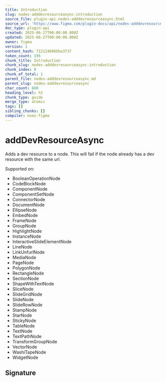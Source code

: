 ```yaml
---
title: Introduction
slug: nodes-adddevresourceasync-introduction
source_file: plugin-api-nodes-adddevresourceasync.html
source_url: 'https://www.figma.com/plugin-docs/api/nodes-adddevresourceasync/'
doc_type: plugin-api
created: 2025-06-27T00:00:00.000Z
updated: 2025-06-27T00:00:00.000Z
owner: figma
version: 1
content_hash: 712124696bba3737
token_count: 195
chunk_title: Introduction
chunk_slug: nodes-adddevresourceasync-introduction
chunk_index: 0
chunk_of_total: 1
parent_file: nodes-adddevresourceasync.md
parent_slug: nodes-adddevresourceasync
char_count: 680
heading_level: h3
chunk_type: guide
merge_type: atomic
tags: []
sibling_chunks: []
compiler: noos-figma
---
```


# addDevResourceAsync

Adds a dev resource to a node. This will fail if the node already has a dev resource with the same url.

 Supported on:

- BooleanOperationNode
- CodeBlockNode
- ComponentNode
- ComponentSetNode
- ConnectorNode
- DocumentNode
- EllipseNode
- EmbedNode
- FrameNode
- GroupNode
- HighlightNode
- InstanceNode
- InteractiveSlideElementNode
- LineNode
- LinkUnfurlNode
- MediaNode
- PageNode
- PolygonNode
- RectangleNode
- SectionNode
- ShapeWithTextNode
- SliceNode
- SlideGridNode
- SlideNode
- SlideRowNode
- StampNode
- StarNode
- StickyNode
- TableNode
- TextNode
- TextPathNode
- TransformGroupNode
- VectorNode
- WashiTapeNode
- WidgetNode

## Signature
